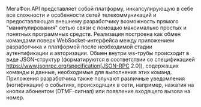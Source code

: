 МегаФон.API представляет собой платформу, инкапсулирующую в себе все сложности и особенности сетей телекоммуникаций и предоставляющая внешнему разработчику возможность прямого "манипулирования" сетью связи с помощью максимально простых и понятных программных средств. Реализация построена как обмен командами поверх WebSocket-интерфейса между приложением разработчика и платформой после необходимой стадии аутентификации и авторизации. Обмен внутри ws-трубы происходит в виде JSON-структур (форматируются в соответствии со спецификацией https://www.jsonrpc.org/specification[JSON-RPC 2.0]), содержащих команды и данные, необходимые для выполнения этих команд. Приложения разработчика также получают различные уведомления (нотификации) о событиях, происходящих в сети, например, нажатия на кнопки абонентом (DTMF-сигнал) или появление входящего вызова на номер.
